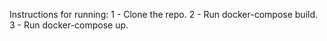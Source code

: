 Instructions for running:
1 - Clone the repo.
2 - Run docker-compose build.
3 - Run docker-compose up.
